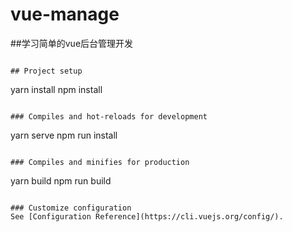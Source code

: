 # vue-manage

##学习简单的vue后台管理开发
```

## Project setup
```
yarn install
npm install
```

### Compiles and hot-reloads for development
```
yarn serve
npm run install
```

### Compiles and minifies for production
```
yarn build
npm run build
```

### Customize configuration
See [Configuration Reference](https://cli.vuejs.org/config/).
